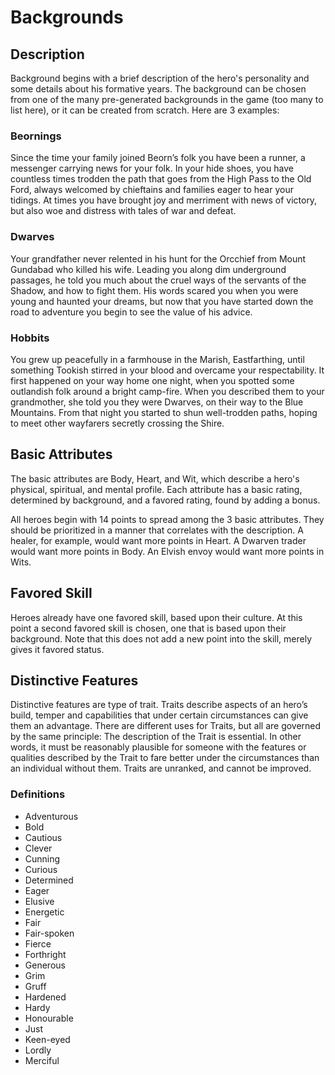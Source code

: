 # Backgrounds

## Description

Background begins with a brief description of the hero's personality and some details about his formative years.  The background can be chosen from one of the many pre-generated backgrounds in the game (too many to list here), or it can be created from scratch.  Here are 3 examples:

### Beornings

Since the time your family joined Beorn’s folk you have been a runner, a messenger carrying news for your folk. In your hide shoes, you have countless times trodden the path that goes from the High Pass to the Old Ford, always welcomed by chieftains and families eager to hear your tidings. At times you have brought joy and merriment with news of victory, but also woe and distress with tales of war and defeat.

### Dwarves

Your grandfather never relented in his hunt for the Orcchief from Mount Gundabad who killed his wife. Leading you along dim underground passages, he told you much about the cruel ways of the servants of the Shadow, and how to fight them. His words scared you when you were young and haunted your dreams, but now that you have started down the road to adventure you begin to see the value of his advice.

### Hobbits

You grew up peacefully in a farmhouse in the Marish, Eastfarthing, until something Tookish stirred in your blood and overcame your respectability. It first happened on your way home one night, when you spotted some outlandish folk around a bright camp-fire. When you described them to your grandmother, she told you they were Dwarves, on their way to the Blue Mountains. From that night you started to shun well-trodden paths, hoping to meet other wayfarers secretly crossing the Shire. 

## Basic Attributes

The basic attributes are Body, Heart, and Wit, which describe a hero's physical, spiritual, and mental profile.  Each attribute has a basic rating, determined by background, and a favored rating, found by adding a bonus.

All heroes begin with 14 points to spread among the 3 basic attributes.  They should be prioritized in a manner that correlates with the description.  A healer, for example, would want more points in Heart.  A Dwarven trader would want more points in Body.  An Elvish envoy would want more points in Wits.

## Favored Skill

Heroes already have one favored skill, based upon their culture.  At this point a second favored skill is chosen, one that is based upon their background.  Note that this does not add a new point into the skill, merely gives it favored status.

## Distinctive Features



Distinctive features are type of trait.  Traits describe aspects of an hero’s build, temper and capabilities that under certain circumstances can give them an advantage. There are different uses for Traits, but all are governed by the same principle:  The description of the Trait is essential. In other words, it must be reasonably plausible for someone with the features or qualities described by the Trait to fare better under the circumstances than an individual without them.  Traits are unranked, and cannot be improved.

### Definitions

* Adventurous
* Bold
* Cautious
* Clever
* Cunning
* Curious
* Determined
* Eager
* Elusive
* Energetic
* Fair
* Fair-spoken
* Fierce
* Forthright
* Generous
* Grim
* Gruff
* Hardened
* Hardy
* Honourable
* Just
* Keen-eyed
* Lordly
* Merciful

